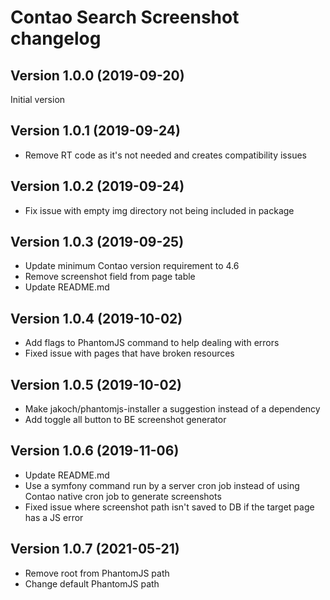 Contao Search Screenshot changelog
==================================

Version 1.0.0 (2019-09-20)
--------------------------
Initial version

Version 1.0.1 (2019-09-24)
--------------------------
- Remove RT code as it's not needed and creates compatibility issues

Version 1.0.2 (2019-09-24)
--------------------------
- Fix issue with empty img directory not being included in package

Version 1.0.3 (2019-09-25)
--------------------------
- Update minimum Contao version requirement to 4.6
- Remove screenshot field from page table
- Update README.md

Version 1.0.4 (2019-10-02)
--------------------------
- Add flags to PhantomJS command to help dealing with errors
- Fixed issue with pages that have broken resources

Version 1.0.5 (2019-10-02)
--------------------------
- Make jakoch/phantomjs-installer a suggestion instead of a dependency
- Add toggle all button to BE screenshot generator

Version 1.0.6 (2019-11-06)
--------------------------
- Update README.md
- Use a symfony command run by a server cron job instead of using Contao native cron job to generate screenshots
- Fixed issue where screenshot path isn't saved to DB if the target page has a JS error

Version 1.0.7 (2021-05-21)
--------------------------
- Remove root from PhantomJS path
- Change default PhantomJS path
